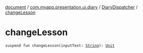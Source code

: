 [document](../../index.md) / [com.myapp.presentation.ui.diary](../index.md) / [DiaryDispatcher](index.md) / [changeLesson](./change-lesson.md)

# changeLesson

`suspend fun changeLesson(inputText: `[`String`](https://kotlinlang.org/api/latest/jvm/stdlib/kotlin/-string/index.html)`): `[`Unit`](https://kotlinlang.org/api/latest/jvm/stdlib/kotlin/-unit/index.html)